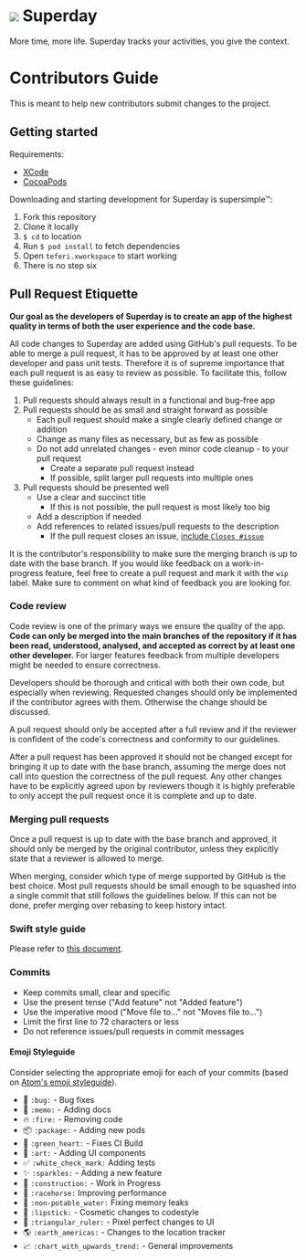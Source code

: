 # ![](https://raw.githubusercontent.com/toggl/superday/master/teferi/Assets.xcassets/icSuperday.imageset/icSuperday.png) Superday
More time, more life.
Superday tracks your activities, you give the context.

# Contributors Guide

This is meant to help new contributors submit changes to the project.

## Getting started

Requirements:

- [XCode](https://developer.apple.com/download/)
- [CocoaPods](https://guides.cocoapods.org/using/getting-started.html#installation)

Downloading and starting development for Superday is supersimple™:

1. Fork this repository
2. Clone it locally
3. `$ cd` to location
4. Run `$ pod install` to fetch dependencies
5. Open `teferi.xworkspace` to start working
6. There is no step six

## Pull Request Etiquette

**Our goal as the developers of Superday is to create an app of the highest quality in terms of both the user experience and the code base.**

All code changes to Superday are added using GitHub's pull requests. To be able to merge a pull request, it has to be approved by at least one other developer and pass unit tests. Therefore it is of supreme importance that each pull request is as easy to review as possible. To facilitate this, follow these guidelines:

1. Pull requests should always result in a functional and bug-free app
2. Pull requests should be as small and straight forward as possible
    - Each pull request should make a single clearly defined change or addition
    - Change as many files as necessary, but as few as possible
    - Do not add unrelated changes - even minor code cleanup - to your pull request
        - Create a separate pull request instead
        - If possible, split larger pull requests into multiple ones
3. Pull requests should be presented well
    - Use a clear and succinct title
        - If this is not possible, the pull request is most likely too big
    - Add a description if needed
    - Add references to related issues/pull requests to the description
        - If the pull request closes an issue, [include `Closes #issue`](https://github.com/blog/1506-closing-issues-via-pull-requests)

It is the contributor's responsibility to make sure the merging branch is up to date with the base branch. If you would like feedback on a work-in-progress feature, feel free to create a pull request and mark it with the `wip` label. Make sure to comment on what kind of feedback you are looking for.

### Code review

Code review is one of the primary ways we ensure the quality of the app. **Code can only be merged into the main branches of the repository if it has been read, understood, analysed, and accepted as correct by at least one other developer.** For larger features feedback from multiple developers might be needed to ensure correctness.

Developers should be thorough and critical with both their own code, but especially when reviewing. Requested changes should only be implemented if the contributor agrees with them. Otherwise the change should be discussed.

A pull request should only be accepted after a full review and if the reviewer is confident of the code's correctness and conformity to our guidelines.

After a pull request has been approved it should not be changed except for bringing it up to date with the base branch, assuming the merge does not call into question the correctness of the pull request. Any other changes have to be explicitly agreed upon by reviewers though it is highly preferable to only accept the pull request once it is complete and up to date.

### Merging pull requests

Once a pull request is up to date with the base branch and approved, it should only be merged by the original contributor, unless they explicitly state that a reviewer is allowed to merge.

When merging, consider which type of merge supported by GitHub is the best choice. Most pull requests should be small enough to be squashed into a single commit that still follows the guidelines below. If this can not be done, prefer merging over rebasing to keep history intact.

### Swift style guide

Please refer to [this document](https://github.com/toggl/superday/blob/develop/SwiftStyleGuide.md).

### Commits

- Keep commits small, clear and specific
- Use the present tense ("Add feature" not "Added feature")
- Use the imperative mood ("Move file to..." not "Moves file to...")
- Limit the first line to 72 characters or less
- Do not reference issues/pull requests in commit messages

#### Emoji Styleguide

Consider selecting the appropriate emoji for each of your commits (based on [Atom's emoji styleguide](https://github.com/atom/atom/blob/master/CONTRIBUTING.md#git-commit-messages)).

- :bug: `:bug:` - Bug fixes
- :memo: `:memo:` - Adding docs
- :fire: `:fire:` - Removing code
- :package: `:package:` - Adding new pods
- :green_heart: `:green_heart:` - Fixes CI Build
- :art: `:art:` - Adding UI components
- :white_check_mark: `:white_check_mark:` Adding tests
- :sparkles: `:sparkles:` - Adding a new feature
- :construction: `:construction:` - Work in Progress
- :racehorse: `:racehorse:` Improving performance
- :non-potable_water: `:non-potable_water:` Fixing memory leaks
- :lipstick: `:lipstick:` - Cosmetic changes to codestyle
- :triangular_ruler: `:triangular_ruler:` - Pixel perfect changes to UI
- :earth_americas: `:earth_americas:` - Changes to the location tracker
- :chart_with_upwards_trend: `:chart_with_upwards_trend:` - General improvements